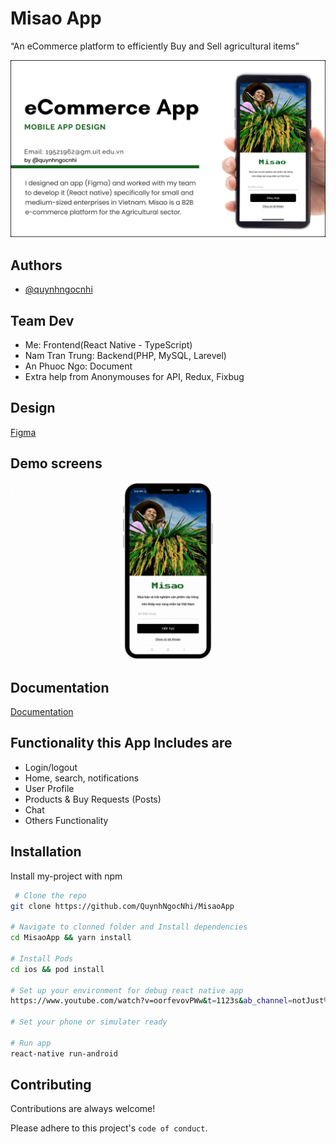 
# Misao App

“An eCommerce platform to efficiently Buy and Sell agricultural items”

![Logo](./src//assets//image/App%20Cover.png)


## Authors

- [@quynhngocnhi](https://github.com/QuynhNgocNhi)

## Team Dev
- Me: Frontend(React Native - TypeScript)
- Nam Tran Trung: Backend(PHP, MySQL, Larevel)
- An Phuoc Ngo: Document
- Extra help from Anonymouses for API, Redux, Fixbug

## Design

[Figma](https://www.figma.com/community/file/1124629862935021983?fuid=1083664351246739449)

## Demo screens
![Logo](./src//assets//image/misao.gif)

## Documentation

[Documentation](https://drive.google.com/file/d/1dgkwhcILIVtmllGpYMPynGHUbQH-JSfO/view?usp=sharing)


## Functionality this App Includes are

- Login/logout
- Home, search, notifications
- User Profile 
- Products & Buy Requests (Posts)
- Chat
- Others Functionality





## Installation

Install my-project with npm

```bash
 # Clone the repo
git clone https://github.com/QuynhNgocNhi/MisaoApp

# Navigate to clonned folder and Install dependencies
cd MisaoApp && yarn install

# Install Pods
cd ios && pod install

# Set up your environment for debug react native app
https://www.youtube.com/watch?v=oorfevovPWw&t=1123s&ab_channel=notJust%E2%80%A4dev

# Set your phone or simulater ready

# Run app
react-native run-android

```
    
## Contributing

Contributions are always welcome!

Please adhere to this project's `code of conduct`.

